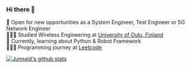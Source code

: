 ### Hi there 👋

<!--
**iamjunnaid/iamjunnaid** is a ✨ _special_ ✨ repository because its `README.md` (this file) appears on your GitHub profile.

Here are some ideas to get you started:
-->
🔭 Open for new opportunities as a System Engineer, Test Engineer or 5G Network Engineer<br/>
👩🏻‍🎓 Studied Wireless Engineering at [University of Oulu, Finland](https://www.oulu.fi/fi)<br/>
💬 Currently, learning about Python & Robot Framework<br/>
👩🏻‍💻 Programming journey at [Leetcode](https://leetcode.com/u/Junnaid966/)<br/>



<!-- GitHub stats from https://github.com/anuraghazra/github-readme-stats -->
[![Junnaid's github stats](https://github-readme-stats.vercel.app/api?username=iamjunnaid&count_private=true&show_icons=true&theme=radical&hide_rank=false)](https://github.com/anuraghazra/github-readme-stats)
